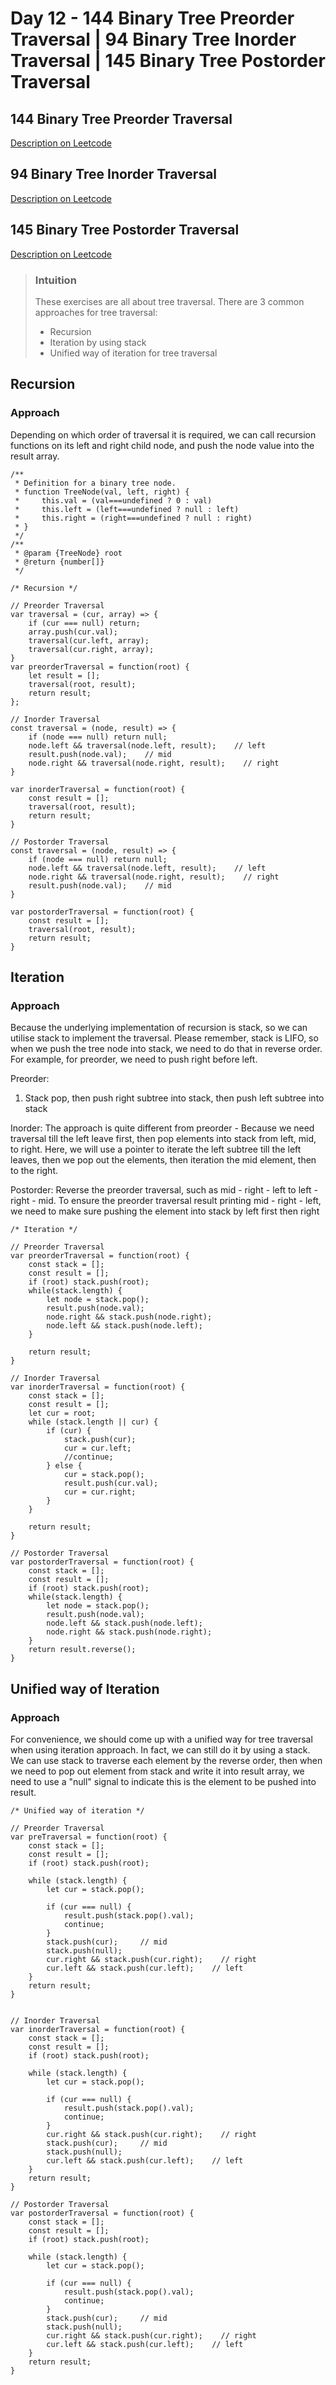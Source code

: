 # Day 12 - 144 Binary Tree Preorder Traversal | 94 Binary Tree Inorder Traversal | 145 Binary Tree Postorder Traversal

## 144 Binary Tree Preorder Traversal
[Description on Leetcode](https://leetcode.com/problems/binary-tree-preorder-traversal/)

## 94 Binary Tree Inorder Traversal
[Description on Leetcode](https://leetcode.com/problems/binary-tree-inorder-traversal/)

## 145 Binary Tree Postorder Traversal
[Description on Leetcode](https://leetcode.com/problems/binary-tree-postorder-traversal/)

> ### Intuition
> These exercises are all about tree traversal. There are 3 common approaches for tree traversal:
> - Recursion
> - Iteration by using stack
> - Unified way of iteration for tree traversal
> 

## Recursion

### Approach
Depending on which order of traversal it is required, we can call recursion functions on its left and right child node, and push the node value into the result array.

```
/**
 * Definition for a binary tree node.
 * function TreeNode(val, left, right) {
 *     this.val = (val===undefined ? 0 : val)
 *     this.left = (left===undefined ? null : left)
 *     this.right = (right===undefined ? null : right)
 * }
 */
/**
 * @param {TreeNode} root
 * @return {number[]}
 */

/* Recursion */

// Preorder Traversal
var traversal = (cur, array) => {
    if (cur === null) return;
    array.push(cur.val);
    traversal(cur.left, array);
    traversal(cur.right, array);
}
var preorderTraversal = function(root) {
    let result = [];
    traversal(root, result);
    return result;
};

// Inorder Traversal
const traversal = (node, result) => {
    if (node === null) return null;
    node.left && traversal(node.left, result);    // left
    result.push(node.val);    // mid
    node.right && traversal(node.right, result);    // right
}

var inorderTraversal = function(root) {
    const result = [];
    traversal(root, result);
    return result;
}

// Postorder Traversal
const traversal = (node, result) => {
    if (node === null) return null;
    node.left && traversal(node.left, result);    // left
    node.right && traversal(node.right, result);    // right
    result.push(node.val);    // mid
}

var postorderTraversal = function(root) {
    const result = [];
    traversal(root, result);
    return result;
}
```


## Iteration

### Approach
Because the underlying implementation of recursion is stack, so we can utilise stack to implement the traversal. Please remember, stack is LIFO, so when we push the tree node into stack, we need to do that in reverse order. For example, for preorder, we need to push right before left.

Preorder: 
1. Stack pop, then push right subtree into stack, then push left subtree into stack

Inorder:
The approach is quite different from preorder - Because we need traversal till the left leave first, then pop elements into stack from left, mid, to right. Here, we will use a pointer to iterate the left subtree till the left leaves, then we pop out the elements, then iteration the mid element, then to the right.

Postorder:
Reverse the preorder traversal, such as mid - right - left to left - right - mid. To ensure the preorder traversal result printing mid - right - left, we need to make sure pushing the element into stack by left first then right

```
/* Iteration */

// Preorder Traversal
var preorderTraversal = function(root) {
    const stack = [];
    const result = [];
    if (root) stack.push(root);
    while(stack.length) {
        let node = stack.pop();
        result.push(node.val);
        node.right && stack.push(node.right);
        node.left && stack.push(node.left);
    }

    return result;
}

// Inorder Traversal
var inorderTraversal = function(root) {
    const stack = [];
    const result = [];
    let cur = root;
    while (stack.length || cur) {
        if (cur) {
            stack.push(cur);
            cur = cur.left;
            //continue;
        } else {
            cur = stack.pop();
            result.push(cur.val);
            cur = cur.right;
        }
    }

    return result;
}

// Postorder Traversal
var postorderTraversal = function(root) {
    const stack = [];
    const result = [];
    if (root) stack.push(root);
    while(stack.length) {
        let node = stack.pop();
        result.push(node.val);
        node.left && stack.push(node.left);
        node.right && stack.push(node.right);
    }
    return result.reverse();
}

```


## Unified way of Iteration

### Approach
For convenience, we should come up with a unified way for tree traversal when using iteration approach. In fact, we can still do it by using a stack. We can use stack to traverse each element by the reverse order, then when we need to pop out element from stack and write it into result array, we need to use a "null" signal to indicate this is the element to be pushed into result.


```
/* Unified way of iteration */

// Preorder Traversal
var preTraversal = function(root) {
    const stack = [];
    const result = [];
    if (root) stack.push(root);

    while (stack.length) {
        let cur = stack.pop();

        if (cur === null) {
            result.push(stack.pop().val);
            continue;
        }
        stack.push(cur);     // mid
        stack.push(null);
        cur.right && stack.push(cur.right);    // right
        cur.left && stack.push(cur.left);    // left
    }
    return result;
}


// Inorder Traversal
var inorderTraversal = function(root) {
    const stack = [];
    const result = [];
    if (root) stack.push(root);

    while (stack.length) {
        let cur = stack.pop();

        if (cur === null) {
            result.push(stack.pop().val);
            continue;
        }
        cur.right && stack.push(cur.right);    // right
        stack.push(cur);     // mid
        stack.push(null);
        cur.left && stack.push(cur.left);    // left
    }
    return result;
}

// Postorder Traversal
var postorderTraversal = function(root) {
    const stack = [];
    const result = [];
    if (root) stack.push(root);

    while (stack.length) {
        let cur = stack.pop();

        if (cur === null) {
            result.push(stack.pop().val);
            continue;
        }
        stack.push(cur);     // mid
        stack.push(null);
        cur.right && stack.push(cur.right);    // right
        cur.left && stack.push(cur.left);    // left
    }
    return result;
}
```
